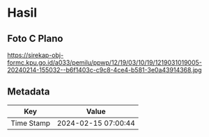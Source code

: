 # Hasil

## Foto C Plano

https://sirekap-obj-formc.kpu.go.id/a033/pemilu/ppwp/12/19/03/10/19/1219031019005-20240214-155032--b6f1403c-c9c8-4ce4-b581-3e0a43914368.jpg


## Metadata

| Key        | Value               |
| ---------- | ------------------- |
| Time Stamp | 2024-02-15 07:00:44 |



